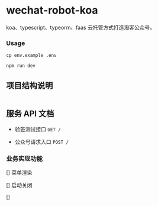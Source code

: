 # wechat-robot-koa

koa、typescript、typeorm、faas 云托管方式打造淘客公众号。


### Usage

```
cp env.example .env

npm run dev
```

## 项目结构说明

```

```

## 服务 API 文档

- 验签测试接口 `GET /`

- 公众号请求入口 `POST /`


### 业务实现功能

[] 菜单渲染

[] 启动关闭

[] 